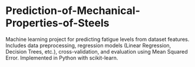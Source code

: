 # Prediction-of-Mechanical-Properties-of-Steels
Machine learning project for predicting fatigue levels from dataset features. Includes data preprocessing, regression models (Linear Regression, Decision Trees, etc.), cross-validation, and evaluation using Mean Squared Error. Implemented in Python with scikit-learn.

